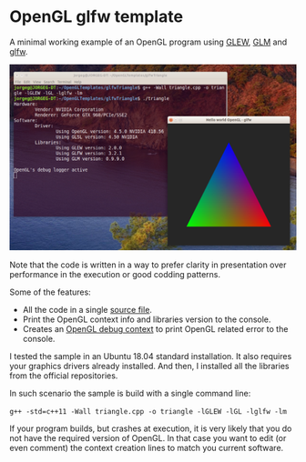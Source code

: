 # OpenGL glfw template

A minimal working example of an OpenGL program using [GLEW](http://glew.sourceforge.net/), [GLM](http://glm.g-truc.net/) and [glfw](https://www.glfw.org/).

![Triangle](../img/triangleGlfw.png)

Note that the code is written in a way to prefer clarity in presentation over performance in the execution or good codding patterns.

Some of the features:

* All the code in a single [source file](triangle.cpp).
* Print the OpenGL context info and libraries version to the console.
* Creates an [OpenGL debug context](http://www.khronos.org/opengl/wiki/Debug_Output) to print OpenGL related error to the console.

I tested the sample in an Ubuntu 18.04 standard installation. It also requires your graphics drivers already installed. And then, I installed all the libraries from the official repositories.

In such scenario the sample is build with a single command line:

`g++ -std=c++11 -Wall triangle.cpp -o triangle -lGLEW -lGL -lglfw -lm`

If your program builds, but crashes at execution, it is very likely that you do not have the required version of OpenGL. In that case you want to edit (or even comment) the context creation lines to match you current software.
